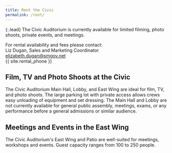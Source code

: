 ```yaml
---
title: Rent the Civic
permalink: /rent/
---
```


{:.lead}
The Civic Auditorium is currently available for limited filming, photo shoots, private events, and meetings.

For rental availability and fees please contact:  
Liz Dugan, Sales and Marketing Coordinator  
<elizabeth.dugan@smgov.net>  
{{ site.rental_phone }}

## Film, TV and Photo Shoots at the Civic

The Civic Auditorium Main Hall, Lobby, and East Wing are ideal for film, TV, and photo shoots. The large parking lot with private access allows crews easy unloading of equipment and set dressing. The Main Hall and Lobby are not currently available for general public assembly, meetings, exams, or any performance before a general admissions or similar audience.

## Meetings and Events in the East Wing

The Civic Auditorium's East Wing and Patio are well-suited for meetings, workshops and events. Guest capacity ranges from 100 to 250 people.